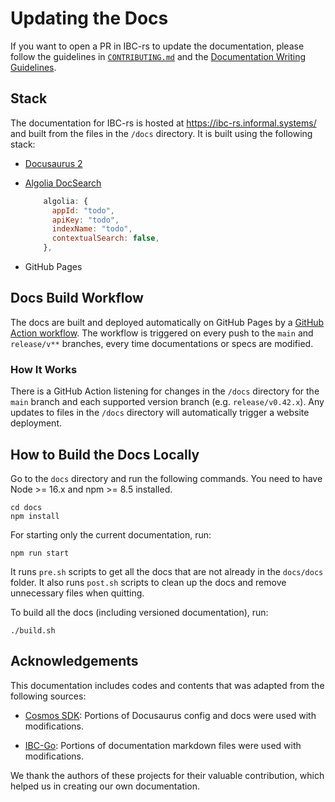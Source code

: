 
# Updating the Docs

If you want to open a PR in IBC-rs to update the documentation, please follow
the guidelines in
[`CONTRIBUTING.md`](https://github.com/cosmos/ibc-rs/tree/main/CONTRIBUTING.md#updating-documentation)
and the [Documentation Writing Guidelines](./GUIDELINES.md).

## Stack

The documentation for IBC-rs is hosted at <https://ibc-rs.informal.systems/> and
built from the files in the `/docs` directory. It is built using the following
stack:

* [Docusaurus 2](https://docusaurus.io)
* [Algolia DocSearch](https://docsearch.algolia.com/)

  ```js
      algolia: {
        appId: "todo", 
        apiKey: "todo", 
        indexName: "todo", 
        contextualSearch: false,
      },
  ```

* GitHub Pages

## Docs Build Workflow

The docs are built and deployed automatically on GitHub Pages by a [GitHub
Action workflow](../.github/workflows/deploy-docs.yml). The workflow is
triggered on every push to the `main` and `release/v**` branches, every time
documentations or specs are modified.

### How It Works

There is a GitHub Action listening for changes in the `/docs` directory for the
`main` branch and each supported version branch (e.g. `release/v0.42.x`). Any
updates to files in the `/docs` directory will automatically trigger a website
deployment.

## How to Build the Docs Locally

Go to the `docs` directory and run the following commands. You need to have
Node >= 16.x and npm >= 8.5 installed.

```shell
cd docs
npm install
```

For starting only the current documentation, run:

```shell
npm run start
```

It runs `pre.sh` scripts to get all the docs that are not already in the
`docs/docs` folder. It also runs `post.sh` scripts to clean up the docs and
remove unnecessary files when quitting.

To build all the docs (including versioned documentation), run:

```shell
./build.sh
```

## Acknowledgements

This documentation includes codes and contents that was adapted from the
following sources:

* [Cosmos SDK](https://github.com/cosmos/cosmos-sdk): Portions of Docusaurus
  config and docs were used with modifications.

* [IBC-Go](https://github.com/cosmos/ibc-go): Portions of documentation markdown
  files were used with modifications.

We thank the authors of these projects for their valuable contribution, which
helped us in creating our own documentation.
